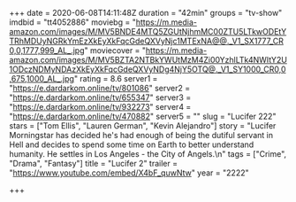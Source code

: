 +++
date = 2020-06-08T14:11:48Z
duration = "42min"
groups = "tv-show"
imdbid = "tt4052886"
moviebg = "https://m.media-amazon.com/images/M/MV5BNDE4MTQ5ZGUtNjhmMC00ZTU5LTkwODEtYTRhMDUyNGRkYmEzXkEyXkFqcGdeQXVyNjc1MTExNA@@._V1_SX1777_CR0,0,1777,999_AL_.jpg"
moviecover = "https://m.media-amazon.com/images/M/MV5BZTA2NTBkYWUtMzM4Zi00YzhlLTk4NWItY2U1ODczNDMyNDAzXkEyXkFqcGdeQXVyNDg4NjY5OTQ@._V1_SY1000_CR0,0,675,1000_AL_.jpg"
rating = 8.6
server1 = "https://e.dardarkom.online/tv/801086"
server2 = "https://e.dardarkom.online/tv/655347"
server3 = "https://e.dardarkom.online/tv/932273"
server4 = "https://e.dardarkom.online/tv/470882"
server5 = ""
slug = "Lucifer 222"
stars = ["Tom Ellis", "Lauren German", "Kevin Alejandro"]
story = "Lucifer Morningstar has decided he's had enough of being the dutiful servant in Hell and decides to spend some time on Earth to better understand humanity. He settles in Los Angeles - the City of Angels.\n"
tags = ["Crime", "Drama", "Fantasy"]
title = "Lucifer 2"
trailer = "https://www.youtube.com/embed/X4bF_quwNtw"
year = "2222"

+++

